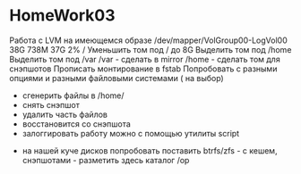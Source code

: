 # HomeWork03
Работа с LVM на имеющемся образе /dev/mapper/VolGroup00-LogVol00 38G 738M 37G 2% /
Уменьшить том под / до 8G
Выделить том под /home
Выделить том под /var
/var - сделать в mirror
/home - сделать том для снэпшотов
Прописать монтирование в fstab
Попробовать с разными опциями и разными файловыми системами ( на выбор)
- сгенерить файлы в /home/
- снять снэпшот
- удалить часть файлов
- восстановится со снэпшота
- залоггировать работу можно с помощью утилиты script

* на нашей куче дисков попробовать поставить btrfs/zfs - с кешем, снэпшотами - разметить здесь каталог /op
